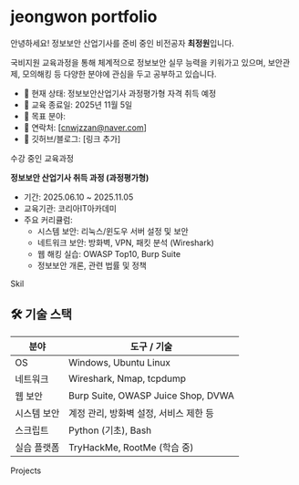 # jeongwon portfolio

안녕하세요! 정보보안 산업기사를 준비 중인 비전공자 **최정원**입니다.

국비지원 교육과정을 통해 체계적으로 정보보안 실무 능력을 키워가고 있으며, 보안관제, 모의해킹 등 다양한 분야에 관심을 두고 공부하고 있습니다.

- 📍 현재 상태: 정보보안산업기사 과정평가형 자격 취득 예정
- 📅 교육 종료일: 2025년 11월 5일
- 🧠 목표 분야:
- 📧 연락처: [cnwjzzan@naver.com]
- 🔗 깃허브/블로그: [링크 추가]

수강 중인 교육과정

**정보보안 산업기사 취득 과정 (과정평가형)**

- 기간: 2025.06.10 ~ 2025.11.05
- 교육기관: 코리아IT아카데미
- 주요 커리큘럼:
    - 시스템 보안: 리눅스/윈도우 서버 설정 및 보안
    - 네트워크 보안: 방화벽, VPN, 패킷 분석 (Wireshark)
    - 웹 해킹 실습: OWASP Top10, Burp Suite
    - 정보보안 개론, 관련 법률 및 정책

Skil

## 🛠 기술 스택

| 분야 | 도구 / 기술 |
| --- | --- |
| OS | Windows, Ubuntu Linux |
| 네트워크 | Wireshark, Nmap, tcpdump |
| 웹 보안 | Burp Suite, OWASP Juice Shop, DVWA |
| 시스템 보안 | 계정 관리, 방화벽 설정, 서비스 제한 등 |
| 스크립트 | Python (기초), Bash |
| 실습 플랫폼 | TryHackMe, RootMe (학습 중) |

Projects

